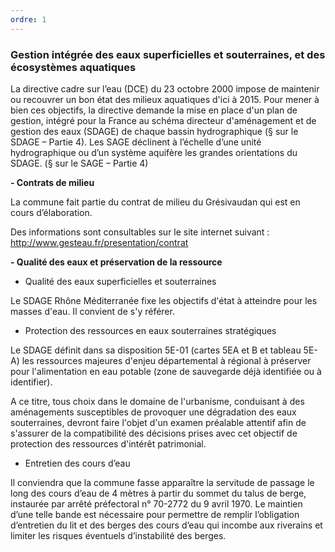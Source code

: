 ```yaml
---
ordre: 1
---
```

### Gestion intégrée des eaux superficielles et souterraines, et des écosystèmes aquatiques

La directive cadre sur l’eau (DCE) du 23 octobre 2000 impose de maintenir ou recouvrer un bon état des milieux aquatiques d'ici à 2015. Pour mener à bien ces objectifs, la directive demande la mise en place d'un plan de gestion, intégré pour la France au schéma directeur d'aménagement et de gestion des eaux (SDAGE) de chaque bassin hydrographique (§ sur le SDAGE – Partie 4). Les SAGE déclinent à l’échelle d’une unité hydrographique ou d’un système aquifère les grandes orientations du SDAGE.  (§ sur le SAGE – Partie 4)

**- Contrats de milieu**  

La commune fait partie du contrat de milieu du  Grésivaudan qui est en cours d’élaboration.

Des informations sont consultables sur le site internet suivant :
http://www.gesteau.fr/presentation/contrat

**- Qualité des eaux et préservation de la ressource**

  - Qualité des eaux superficielles et souterraines

Le SDAGE Rhône Méditerranée fixe les objectifs d'état à atteindre pour les masses d'eau. Il convient de s'y référer.

  - Protection des ressources en eaux souterraines stratégiques

Le SDAGE définit dans sa disposition 5E-01 (cartes 5EA et B et tableau 5E-A) les ressources majeures d'enjeu départemental à régional à préserver pour l'alimentation en eau potable (zone de sauvegarde déjà identifiée ou à identifier).

A ce titre, tous choix dans le domaine de l'urbanisme, conduisant à des aménagements susceptibles de provoquer une dégradation des eaux souterraines, devront faire l'objet d'un examen préalable attentif afin de s'assurer de la compatibilité des décisions prises avec cet objectif de protection des ressources d'intérêt patrimonial.

  - Entretien des cours d’eau

Il conviendra que la commune fasse apparaître la servitude de passage le long des cours d’eau de 4 mètres à partir du sommet du talus de berge, instaurée par arrêté préfectoral n° 70-2772 du 9 avril 1970. Le maintien d’une telle bande est nécessaire pour permettre de remplir l’obligation d’entretien du lit et des berges des cours d’eau qui incombe aux riverains et limiter les risques éventuels d’instabilité des berges.


